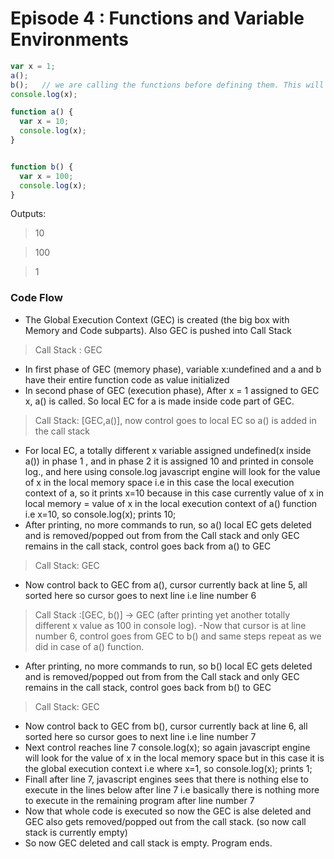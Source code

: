 # Episode 4 : Functions and Variable Environments

```javascript
var x = 1;
a();
b();   // we are calling the functions before defining them. This will work properly, as seen in Hoisting (Ep3)
console.log(x);

function a() {
  var x = 10;
  console.log(x);
}


function b() {
  var x = 100;
  console.log(x);
}

```

Outputs:

> 10

> 100

> 1

### Code Flow

- The Global Execution Context (GEC) is created (the big box with Memory and Code subparts). Also GEC is pushed into Call Stack
> Call Stack : GEC
- In first phase of GEC (memory phase), variable x:undefined and a and b have their entire function code as value initialized
- In second phase of GEC (execution phase), After x = 1 assigned to GEC x, a() is called. So local EC for a is made inside code part of GEC.

> Call Stack: [GEC,a()], now control goes to local EC so a() is added in the call stack
- For local EC, a totally different x variable assigned undefined(x inside a()) in phase 1 , and in phase 2 it is assigned 10 and printed in console log., and here using console.log javascript engine will look for the value of x in the local memory space i.e in this case the local execution context of a, so it prints x=10 because in this case currently value of x in local memory = value of x in the local execution
context of a() function i.e x=10, so  console.log(x); prints 10;
- After printing, no more commands to run, so a() local EC gets deleted and is removed/popped out from from the Call stack and only GEC remains in the call stack, control goes back from a() to GEC

> Call Stack: GEC
- Now control back to GEC from a(), cursor currently back at line 5, all sorted here so cursor goes to next line i.e line number 6

> Call Stack :[GEC, b()] -> GEC (after printing yet another totally different x value as 100 in console log).
-Now that cursor is at line number 6, control goes from GEC to b() and same steps repeat as we did in case of a() function.
- After printing, no more commands to run, so b() local EC gets deleted and is removed/popped out from from the Call stack and only GEC remains in the call stack, control goes back from b() to GEC

> Call Stack: GEC
- Now control back to GEC from b(), cursor currently back at line 6, all sorted here so cursor goes to next line i.e line number 7
- Next control reaches line 7 console.log(x); so again javascript engine will look for the value of x in the local memory space but in this case it is the global execution context i.e where x=1, so  console.log(x); prints 1;
- Finall after line 7, javascript engines sees that there is nothing else to execute in the lines below after line 7 i.e basically there is nothing more to execute in the remaining program after line number 7
- Now that whole code is executed so now the GEC is alse deleted and GEC also gets removed/popped out from the call stack. (so now call stack is currently empty)
- So now GEC deleted and call stack is empty. Program ends.
